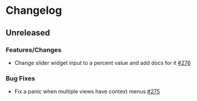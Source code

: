 # Changelog

## Unreleased

### Features/Changes
- Change slider widget input to a percent value and add docs for it [#276](https://github.com/lapce/floem/pull/276)

### Bug Fixes
- Fix a panic when multiple views have context menus [#275](https://github.com/lapce/floem/pull/275)
